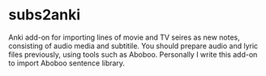 # subs2anki
Anki add-on for importing lines of movie and TV seires as new notes, consisting of audio media and subtitile. You should prepare audio and lyric files previously, using tools such as Aboboo. Personally I write this add-on to import Aboboo sentence library.


